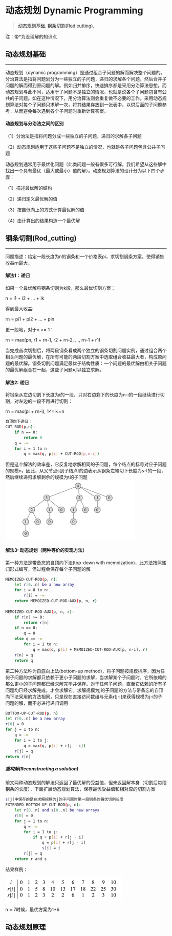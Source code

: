 # 动态规划 Dynamic Programming
>[动态规划基础](#动态规划基础),
>[钢条切割(Rod cutting)](#钢条切割(Rod_cutting)),

注：带*为没理解的知识点

## 动态规划基础
---
动态规划（dynamic programming）是通过组合子问题的解而解决整个问题的。分治算法是指将问题划分为一些独立的子问题，递归的求解各个问题，然后合并子问题的解而得到原问题的解。例如归并排序，快速排序都是采用分治算法思想。而动态规划与此不同，适用于子问题不是独立的情况，也就是说各个子问题包含有公共的子问题。如在这种情况下，用分治算法则会重复做不必要的工作。采用动态规划算法对每个子问题只求解一次，将其结果存放到一张表中，以供后面的子问题参考，从而避免每次遇到各个子问题时重新计算答案。

#### 动态规划与分治法之间的区别
（1）分治法是指将问题分成一些独立的子问题，递归的求解各子问题

（2）动态规划适用于这些子问题不是独立的情况，也就是各子问题包含公共子问题

动态规划通常用于最优化问题（此类问题一般有很多可行解，我们希望从这些解中找出一个具有最优（最大或最小）值的解）。动态规划算法的设计分为以下四个步骤：

（1）描述最优解的结构

（2）递归定义最优解的值

（3）按自低向上的方式计算最优解的值

（4）由计算出的结果构造一个最优解

## 钢条切割(Rod_cutting)
---
问题描述：给定一段长度为n的钢条和一个价格表pi，求切割钢条方案，使得销售收益rn最大。

#### 解法1：递归

如果一个最优解将钢条切割为k段，那么最优切割方案：

n = i1 + i2 + ... + ik

得到最大收益: 

rn = pi1 + pi2 + ... + pin

更一般地，对于n >= 1：

rn = max(pn, r1 + rn-1, r2 + rn-2, ..., rn-1 + r1)

当完成首次切割后，将两段钢条看成两个独立的钢条切割问题实例，通过组合两个相关问题的最优解，在所有可能的两段切割方案中选取组合收益最大者，构成原问题的最优解。钢条切割问题满足最优子结构性质：一个问题的最优解由相关子问题的最优解组合在一起，这些子问题可以独立求解。

#### 解法2: 递归

将钢条从左边切割下长度为i的一段，只对右边剩下的长度为n-i的一段继续进行切割，对左边的一段不再进行切割：

rn = max(pi + rn-i), 1<=i<=n

```bash
自顶向下递归：
CUT-ROD(p,n):
    if n == 0:
        return 0
    q = -∞
    for i = 1 to n
        q = max(q, p[i] + CUT-ROD[p,n-i])
```
但是这个解法的效率差，它反复地求解相同的子问题，每个结点的标号对应子问题的规模n，因此，从父节点s到子结点t的边表示从钢条左端切下长度为s-t的一段，然后继续递归求解剩余的规模为t的子问题
![](pic/jiefa2.png)

#### 解法3: 动态规划（两种等价的实现方法）
第一种方法是带备忘的自顶向下法(top-down with memoization)，此方法按照递归形式编写，但过程会保存每个子问题的解
```bash
MEMOIZED-CUT-ROD(p, n):
    let r[0..n] be a new array
    for i = 0 to n:
        r[i] = -∞
    return MEMOIZED-CUT-ROD-AUX(p, n, r)

MEMOIZED-CUT-ROD-AUX(p, n, r):
    if r[n] >= 0:
        return r[n]
    if n == 0:
        q = 0
    else q == -∞
        for i = 1 to n:
            q = max(q, p[i] + MEMOIZED-CUT-ROD-AUX[p, n-i], r)
    r[n] = q
    return q
```

第二种方法称为自底向上法(bottom-up method)，将子问题按规模排序，因为任何子问题的求解都只依赖于更小子问题的求解，当求解某个子问题时，它所依赖的那么更小的子问题都已经求解完毕并保存。对于任何子问题，直至它依赖的所有子问题均已经求解完成，才会求解它。求解规模为j的子问题的方法与带备忘的自顶向下法采用的方法相同，只是现在直接访问数组与元素r[j-i]来获得规模为j-i的子问题的解，而不必进行递归调用
```bash
BOTTOM-UP-CUT-ROD(p, n)
let r[0..n] be a new array
r[0] = 0
for j = 1 to n:
    q = -∞
    for i = 1 to j:
        q = max(q, p[i] + r[j - i])
    r[j] = q
return r[n]
```
##### 重构解(Reconstructing a solution)
前文两种动态规划的解法只返回了最优解的受益值，但未返回解本身（切割后每段钢条的长度），下面扩展动态规划算法，保存最优受益值和相对应的切割方案
```bash
s[j]中保存的是在求解规模为j的子问题时第一段钢条的最优切割长度
EXTENDED-BOTTOM-UP-CUT-ROD(p, n):
    let r[0..n] and s[0..n] be new arrays
    r[0] = 0
    for j = 1 to n:
        q = -∞
        for i = 1 to j:
            if q < p[i] + r[j - i]
                q = p[i] + r[j - i]
                s[j] = i
        r[j] = q
    return r and s
```
结果样例：

![](pic/cut-result.png)

n = 7时候，最优方案为1+6

## 动态规划原理